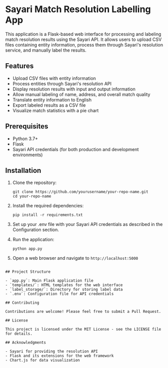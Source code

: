# Sayari Match Resolution Labelling App

This application is a Flask-based web interface for processing and labeling match resolution results using the Sayari API. It allows users to upload CSV files containing entity information, process them through Sayari's resolution service, and manually label the results.

## Features

- Upload CSV files with entity information
- Process entities through Sayari's resolution API
- Display resolution results with input and output information
- Allow manual labeling of name, address, and overall match quality
- Translate entity information to English
- Export labeled results as a CSV file
- Visualize match statistics with a pie chart

## Prerequisites

- Python 3.7+
- Flask
- Sayari API credentials (for both production and development environments)

## Installation

1. Clone the repository:
   ```
   git clone https://github.com/yourusername/your-repo-name.git
   cd your-repo-name
   ```

2. Install the required dependencies:
   ```
   pip install -r requirements.txt
   ```

3. Set up your .env file with your Sayari API credentials as described in the Configuration section.

4. Run the application:
   ```
   python app.py
   ```

5. Open a web browser and navigate to `http://localhost:5000`
```

## Project Structure

- `app.py`: Main Flask application file
- `templates/`: HTML templates for the web interface
- `label_storage/`: Directory for storing label data
- `.env`: Configuration file for API credentials

## Contributing

Contributions are welcome! Please feel free to submit a Pull Request.

## License

This project is licensed under the MIT License - see the LICENSE file for details.

## Acknowledgments

- Sayari for providing the resolution API
- Flask and its extensions for the web framework
- Chart.js for data visualization
